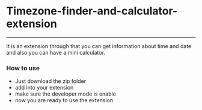 # Timezone-finder-and-calculator-extension
--------------------------------------------

It is an extension through that you can get information about time and date and also you can have a mini calculator.

### How to use
 - Just download the zip folder
 - add into your extension
 - make sure the developer mode is enable
 - now you are ready to use the extension

